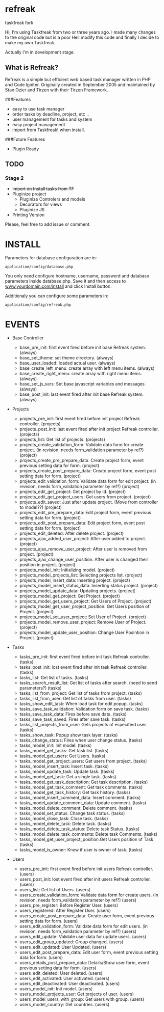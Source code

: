 refreak
=======

taskfreak fork

Hi, I'm using Taskfreak from two or three years ago. I made many changes to the original code but is a poor Hell modify this code and finally I decide to make my own Taskfreak.

Actually I'm in development stage.


What is Refreak?
----------------

Refreak is a simple but efficient web based task manager written in PHP and Code Igniter.
Originally created in September 2005 and maintained by Stan Ozier and Tirzen with their Tirzen Framework.


###Features

 - easy to use task manager
 - order tasks by deadline, project, etc ..
 - user management for tasks and system
 - easy project management
 - import from Taskfreak! when install.

###Future Features

 - Plugin Ready


TODO
----

### Stage 2
+ ~~Import on Install tasks from TF~~
+ Pluginize project
    + Pluginize Controlers and models
    + Decorators for views
    + Pluginize JS
+ Printing Version

Please, feel free to add issue or comment.

INSTALL
=======
Parameters for database configuration are in:

    application/config/database.php

You only need configure hostname, username, password and database parameters inside database.php. Save it and 
then access to www.yourdomain.com/install and click Install button.

Additionaly you can configure some parameters in:

    application/config/refreak.php


EVENTS
======
+ Base Controller
    + base_pre_init:            first event fired before init base Refreak system. (always)
    + base_set_theme:           set theme directory. (always)
    + base_user_loaded:         loaded actual user. (always)
    + base_create_left_menu:    create array with left menu items. (always)
    + base_create_right_menu:   create array with right menu items. (always)
    + base_set_js_vars:         Set base javascript variables and messages. (always)
    + base_post_init:           last event fired after init base Refreak system. (always)

+ Projects 
    + projects_pre_init:                    first event fired before init project Refreak controller. (projects)
    + projects_post_init:                   last event fired after init project Refreak controller. (projects)
    + projects_list:                        Get list of projects. (projects)
    + projects_create_validation_form:      Validate data form for create project. (in revision, needs form_validation parameter by ref?) (project)
    + projects_create_pre_prepare_data:     Create project form, event previous setting data for form. (project)
    + projects_create_post_prepare_data:    Create project form, event post setting data for form. (project)
    + projects_edit_validation_form:        Validate data form for edit project. (in revision, needs form_validation parameter by ref?) (project)
    + projects_edit_get_project:            Get project by id. (project)
    + projects_edit_get_project_users:      Get users from project. (project)
    + projects_edit_saved:                  Just after update project. (Move from controller to model??) (project)
    + projects_edit_pre_prepare_data:       Edit project form, event previous setting data for form. (project)
    + projects_edit_post_prepare_data:      Edit project form, event post setting data for form. (project)
    + projects_edit_deleted:                After delete project. (project)
    + projects_ajax_added_user_project:     After user added to project. (project)
    + projects_ajax_remove_user_project:    After user is removed from project. (project)
    + projects_ajax_change_user_position:   After user is changed their position in project. (project)
    + projects_model_init:                  Initializing model. (project)
    + projects_model_projects_list:         Selecting projects list. (project)
    + projects_model_insert_data:           Inserting project. (project)
    + projects_model_insert_status_data:    Inserting status project. (project)
    + projects_model_update_data:           Updating projects. (project)
    + projects_model_get_project:           Get Project. (project)
    + projects_model_get_users_project:     Get Users of Project. (project)
    + projects_model_get_user_project_position:     Get Users position of Project. (project)
    + projects_model_set_user_project:      Set User of Project. (project)
    + projects_model_remove_user_project:   Remove User of Project. (project)
    + projects_model_update_user_position:  Change User Posintion in Project. (project)

+ Tasks
    + tasks_pre_init:                       first event fired before init task Refreak controller. (tasks)
    + tasks_post_init:                      lost event fired after init task Refreak controller. (tasks)
    + tasks_list:                           Get list of tasks. (tasks)
    + tasks_search_result_list:             Get list of tasks after search. (need to send parameters?) (tasks)
    + tasks_list_from_project:              Get list of tasks from project.  (tasks)
    + tasks_list_from_user:                 Get list of tasks from user.  (tasks)
    + tasks_show_edit_task:                 When load task for edit popup.  (tasks)
    + tasks_save_task_validation:           Validation form on save task.  (tasks)
    + tasks_save_task_data:                 Fires before save data.  (tasks)
    + tasks_save_task_saved:                Fires after save task.  (tasks)
    + tasks_list_projects_from_user:        Gets projects of especified user.  (tasks)
    + tasks_show_task:                      Popup show task layer.  (tasks)
    + tasks_change_status:                  Fires when user change status.  (tasks)
    + tasks_model_init:                     Init model. (tasks)
    + tasks_model_get_tasks:                Get task list.  (tasks)
    + tasks_model_get_users:                Get Users.  (tasks)
    + tasks_model_get_project_users:        Get users from project.  (tasks)
    + tasks_model_insert_task:              Insert task.  (tasks)
    + tasks_model_update_task:              Update task.  (tasks)
    + tasks_model_get_task:                 Get a single task.  (tasks)
    + tasks_model_get_task_description:     Get task description.  (tasks)
    + tasks_model_get_task_comment:         Get task comments.  (tasks)
    + tasks_model_get_task_history:         Get task history.  (tasks)
    + tasks_model_insert_comment_data:      Insert comment.  (tasks)
    + tasks_model_update_comment_data:      Update comment.  (tasks)
    + tasks_model_delete_comment:           Delete comment.  (tasks)
    + tasks_model_set_status:               Change task status.  (tasks)
    + tasks_model_close_task:               Close task.  (tasks)
    + tasks_model_delete_task:              Delete task.  (tasks)
    + tasks_model_delete_task_status:       Delete task Status.  (tasks)
    + tasks_model_delete_task_comments:     Delete task Comments.  (tasks)
    + tasks_model_get_user_project_position:Get Users position of Task. (tasks)
    + tasks_model_is_owner:                 Know if user is owner of task. (tasks)

+ Users
    + users_pre_init:                       first event fired before init users Refreak controller. (users)
    + users_post_init:                      lost event fired after init users Refreak controller. (users)
    + users_list:                           Get list of Users. (users)
    + users_create_validation_form:         Validate data form for create users. (in revision, needs form_validation parameter by ref?) (users)
    + users_pre_register:                   Before Register User. (users)
    + users_registered:                     After Register User. (users)
    + users_create_post_prepare_data:       Create user form, event previous setting data for form. (users)
    + users_edit_validation_form:           Validate data form for edit users. (in revision, needs form_validation parameter by ref?) (users)
    + users_edit_update:                    Validate user data for update users. (users)
    + users_edit_group_updated:             Group changed. (users)
    + users_edit_updated:                   User Updated. (users)
    + users_edit_post_prepare_data:         Edit user form, event previous setting data for form. (users)
    + users_details_post_prepare_data:      Details/Show user form, event previous setting data for form. (users)
    + users_edit_deleted:                   User deleted. (users)
    + users_edit_activated:                 User activated. (users)
    + users_edit_deactivated:               User deactivated. (users)
    + users_model_init:                     Init model. (users)
    + users_model_projects_user:            Get projects of user. (users)
    + users_model_users_with_group:         Get users with group. (users)
    + users_model_country:                  Get countries. (users)
